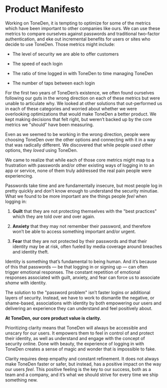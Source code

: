 # Product Manifesto

Working on ToneDen, it is tempting to optimize for some of the metrics which have been important to other companies like ours. We can use these metrics to compare ourselves against passwords and traditional two-factor authentication, and eke out incremental benefits for users or sites who decide to use ToneDen. Those metrics might include:

* The level of security we are able to offer customers

* The speed of each login

* The ratio of time logged in with ToneDen to time managing ToneDen

* The number of taps between each login

For the first two years of ToneDen’s existence, we often found ourselves following our guts in the wrong direction on each of these metrics but were unable to articulate why. We looked at other solutions that out-performed us in each of these categories and worried about whether we were overlooking optimizations that would make ToneDen a better product. We kept making decisions that felt right, but weren’t backed up by the core metrics we "should" have been measuring.

Even as we seemed to be working in the wrong direction, people were choosing ToneDen over the other options and connecting with it in a way that was radically different. We discovered that while people *used* other options, they *loved* using ToneDen.

We came to realize that while each of those core metrics might map to a frustration with passwords and/or other existing ways of logging in to an app or service, none of them truly addressed the real pain people were experiencing.

Passwords take time and are fundamentally insecure, but most people log in pretty quickly and don’t know enough to understand the security minutiae. What we found to be more important are the things people *feel* when logging in:

1. **Guilt** that they are not protecting themselves with the "best practices" which they are told over and over again.

2. **Anxiety** that they may not remember their password, and therefore won’t be able to access something important and/or urgent.

3. **Fear** that they are not protected by their passwords and that their identity may be at risk, often fueled by media coverage around breaches and identity theft.

Identity is something that’s fundamental to being human. And it’s because of this that passwords — be that logging in or signing up — can often trigger emotional responses. The constant repetition of emotional responses associated with guilt, anxiety, and fear can force us to associate *shame* with identity.

The solution to the "password problem" isn’t faster logins or additional layers of security. Instead, we have to work to dismantle the negative, or shame-based, associations with identity by both empowering our users and delivering an experience they can understand and feel positively about.

**At ToneDen, our core product value is clarity.**

Prioritizing clarity means that ToneDen will always be accessible and unscary for our users. It empowers them to feel in control of and protect their identity, as well as understand and engage with the concept of security online. Done with beauty, the experience of logging in with ToneDen creates a sense of magic and wonder that is impossible to fake.

Clarity requires deep empathy and constant refinement. It does not always make ToneDen faster or safer, but instead, has a positive impact on the way our users *feel*. This positive feeling is the key to our success, both as a team and a company, and it’s what we should strive for every time we ship something new.
